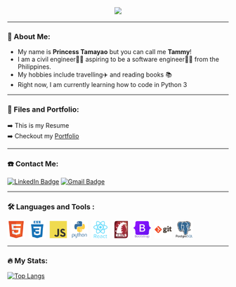 

<!--
**tammytamayao/tammytamayao** is a ✨ _special_ ✨ repository because its `README.md` (this file) appears on your GitHub profile.

Here are some ideas to get you started:

- 🔭 I’m currently working on ...
- 🌱 I’m currently learning ...
- 👯 I’m looking to collaborate on ...
- 🤔 I’m looking for help with ...
- 💬 Ask me about ...
- 📫 How to reach me: ...
- 😄 Pronouns: ...
- ⚡ Fun fact: ...
-->

<div id="header" align="center">
  <img src="https://media.giphy.com/media/hpXdHPfFI5wTABdDx9/giphy.gif" width="300"/>
</div>

---

### 👩 About Me: 
- My name is <b>Princess Tamayao</b> but you can call me <b>Tammy</b>!
- I am a civil engineer👷‍♀️ aspiring to be a software engineer👩‍💻 from the Philippines.
- My hobbies include travelling✈️ and reading books 📚 
- Right now, I am currently learning how to code in Python 3

---

### 📂 Files and Portfolio:
➡️ This is my Resume <br/>
➡️ Checkout my <a href="https://tammytamayao.github.io/portfolio-tamayao/">Portfolio</a><br/>

---

### ☎️ Contact Me: 

<div id="badges">
  <a href="https://www.linkedin.com/in/princess-tamayao-734705145/"><img src="https://img.shields.io/badge/LinkedIn-blue?style=for-the-badge&logo=linkedin&logoColor=white" alt="LinkedIn Badge"/></a>
  <a href="mailto:tammytamayao@gmail.com"><img src="https://img.shields.io/badge/Gmail-red?style=for-the-badge&logo=gmail&logoColor=white" alt="Gmail Badge"/></a>
</div>

---

### :hammer_and_wrench: Languages and Tools :

<div>
  <img src="https://github.com/devicons/devicon/blob/master/icons/html5/html5-original.svg" title="HTML5" alt="HTML" width="40" height="40"/>&nbsp;
  <img src="https://github.com/devicons/devicon/blob/master/icons/css3/css3-plain-wordmark.svg"  title="CSS3" alt="CSS" width="40" height="40"/>&nbsp;
  <img src="https://github.com/devicons/devicon/blob/master/icons/javascript/javascript-original.svg" title="JavaScript" alt="JavaScript" width="40" height="40"/>&nbsp;
  <img src="https://github.com/devicons/devicon/blob/master/icons/python/python-original-wordmark.svg" title="Python" alt="Python" width="40" height="40"/>&nbsp;
  <img src="https://github.com/devicons/devicon/blob/master/icons/react/react-original-wordmark.svg" title="React" alt="React" width="40" height="40"/>&nbsp;
  <img src="https://github.com/devicons/devicon/blob/master/icons/rails/rails-original-wordmark.svg" title="Rails" alt="Rails" width="40" height="40"/>&nbsp;
  <img src="https://github.com/devicons/devicon/blob/master/icons/bootstrap/bootstrap-original-wordmark.svg" title="Bootstrap" alt="Bootstrap" width="40" height="40"/>&nbsp
  <img src="https://github.com/devicons/devicon/blob/master/icons/git/git-original-wordmark.svg" title="Git" **alt="Git" width="40" height="40"/>&nbsp
  <img src="https://github.com/devicons/devicon/blob/master/icons/postgresql/postgresql-original-wordmark.svg" title="Bootstrap" alt="Bootstrap" width="40" height="40"/>
</div>

---

### 🔥 My Stats:

[![Top Langs](https://github-readme-stats.vercel.app/api/top-langs/?username=tammytamayao&layout=compact&theme=vision-friendly-dark)](https://github.com/anuraghazra/github-readme-stats)
